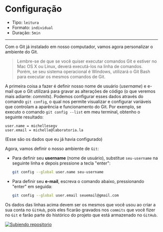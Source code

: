# Configuração

- Tipo: `leitura`
- Formato: `individual`
- Duração: `5min`

***

Com o Git já instalado em nosso computador, vamos agora personalizar o ambiente
do Git.

> Lembre-se de que se você quiser executar comandos Git e estiver no Mac OS X ou
> Linux, deverá executá-los na linha de comandos. Porém, se seu sistema
> operacional é Windows, utilizará o Git Bash para executar os mesmos comandos
> de Git.

A primeira coisa a fazer é definir nosso nome de usuário \(_username_\) e e-mail
que o Git utilizará para gravar as alterações de código \(o que veremos mais
adiante: _commits_\). Podemos configurar esses dados através do comando `git
config`, o qual nos permite visualizar e configurar variáveis que controlam a
aparência e funcionamento do Git. Por exemplo, se executo o comando `git config
--list` em meu terminal, obtenho o seguinte resultado:

```text
user.name = michellesegv
user.email = michelle@laboratoria.la
```

\(Esse são os dados que eu já havia configurado\)

Agora, vamos definir o nosso ambiente de `Git`:

- Para definir seu **username** \(nome de usuário\), substitue `seu-username` na
  seguinte linha e depois pressione a tecla "enter":

  ```bash
  git config --global user.name seu-username
  ```

- Para definir seu **e-mail**, escreva o comando abaixo, pressionando "enter" em
  seguida:

  ```bash
  git config --global user.email seuemail@gmail.com
  ```

Os dados das linhas acima devem ser os mesmos que você usou ao criar a sua conta
no `GitHub`, pois eles ficarão gravados nos `commits` que você fizer no `Git` e
farão parte do histórico do projeto que está armazenado no `GitHub`.

[![Subiendo
repositorio](https://img.youtube.com/vi/g9iNK_11KV4/0.jpg)](https://www.youtube.com/watch?v=g9iNK_11KV4)
